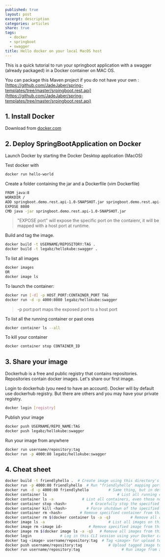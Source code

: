 ```yaml
---
published: true
layout: post
excerpt: description
categories: articles
share: true
tags:
  - docker
  - springboot
  - swagger
title: Hello docker on your local MacOS host
---
```


This is a quick tutorial to run your springboot application with a swagger (already packaged) in a Docker container on MAC OS. 

You can package this Maven project if you do not have your own : [https://github.com/JadeJaber/spring-templates/tree/master/srpingboot.rest.api](https://github.com/JadeJaber/spring-templates/tree/master/srpingboot.rest.api)

## 1. Install Docker
Download from [docker.com](https://hub.docker.com/editions/community/docker-ce-desktop-mac)

## 2. Deploy SpringBootApplication on Docker
Launch Docker by starting the Docker Desktop application (MacOS)

Test docker with 

```bash
docker run hello-world
``` 

Create a folder containing the jar and a Dockerfile (vim Dockerfile)

```bash
FROM java:8
WORKDIR /
ADD springboot.demo.rest.api-1.0-SNAPSHOT.jar springboot.demo.rest.api-1.0-SNAPSHOT.jar
EXPOSE 8080
CMD java -jar springboot.demo.rest.api-1.0-SNAPSHOT.jar
```

> "EXPOSE port" will expose the specific port on the contaienr, it will be mapped with a host port at runtime.  

Build and tag the image.

```bash
docker build -t USERNAME/REPOSITORY:TAG . 
docker build -t legabz/hellokube:swagger .
``` 

To list all images 

```bash
docker images
OR
docker image ls
```

To launch the container: 

```bash
docker run [-d] -p HOST_PORT:CONTAINER_PORT TAG
docker run -d -p 4000:8080 legabz/hellokube:swagger
```

> -p port:port maps the exposed port to a host port

To list all the running container or past ones

```bash
docker container ls --all
```

To kill your container

```bash
docker container stop CONTAINER_ID
```

## 3. Share your image
Dockerhub is a free and public registry that contains repositories. Repositories contain docker images. Let's share our first image.

Login to dockerhub (you need to have an account). Docker will by default use dockerhub registry. But there are others and you may have your private registry.

```bash
docker login [registry]
```

Publish your image

```bash
docker push USERNAME/REPO_NAME:TAG
docker push legabz/hellokube:swagger
```  
 
Run your image from anywhere

```bash
docker run username/repository:tag
docker run -p 4000:80 legabz/hellokube:swagger
```

## 4. Cheat sheet 

```bash
docker build -t friendlyhello .  # Create image using this directory's Dockerfile
docker run -p 4000:80 friendlyhello  # Run "friendlyhello" mapping port 4000 to 80
docker run -d -p 4000:80 friendlyhello         # Same thing, but in detached mode
docker container ls                                # List all running containers
docker container ls -a             # List all containers, even those not running
docker container stop <hash>           # Gracefully stop the specified container
docker container kill <hash>         # Force shutdown of the specified container
docker container rm <hash>        # Remove specified container from this machine
docker container rm $(docker container ls -a -q)         # Remove all containers
docker image ls -a                             # List all images on this machine
docker image rm <image id>            # Remove specified image from this machine
docker image rm $(docker image ls -a -q)   # Remove all images from this machine
docker login             # Log in this CLI session using your Docker credentials
docker tag <image> username/repository:tag  # Tag <image> for upload to registry
docker push username/repository:tag            # Upload tagged image to registry
docker run username/repository:tag                   # Run image from a registry
```
